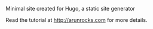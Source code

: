 Minimal site created for Hugo, a static site generator

Read the tutorial at http://arunrocks.com for more details.

